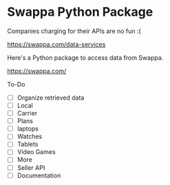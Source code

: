 # Swappa Python Package

Companies charging for their APIs are no fun :(

https://swappa.com/data-services

Here's a Python package to access data from Swappa.

https://swappa.com/

To-Do
- [ ] Organize retrieved data
- [ ] Local
- [ ] Carrier
- [ ] Plans
- [ ] laptops
- [ ] Watches
- [ ] Tablets
- [ ] Video Games
- [ ] More
- [ ] Seller API
- [ ] Documentation
